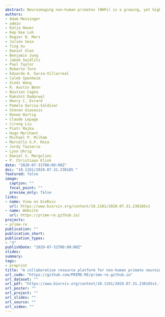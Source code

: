 ```yaml
---
abstract: Neuroimaging non-human primates (NHPs) is a growing, yet highly specialized field of neuroscience. Resources that were primarily developed for human neuroimaging often need to be significantly adapted for use with NHPs or other animals, which has led to an abundance of custom, in-house solutions. In recent years, the global NHP neuroimaging community has made significant efforts to transform the field towards more open and collaborative practices. Here we present the PRIMatE Resource Exchange (PRIME-RE), a new collaborative online platform for NHP neuroimaging. PRIME-RE is a dynamic community-driven hub for the exchange of practical knowledge, specialized analytical tools, and open data repositories, specifically related to NHP neuroimaging. PRIME-RE caters to both researchers and developers who are either new to the field, looking to stay abreast of the latest developments, or seeking to collaboratively advance the field.
authors:
- Adam Messinger
- admin
- Katja Heuer
- Kep Kee Loh
- Rogier B. Mars
- Julien Sein
- Ting Xu
- Daniel Glen
- Benjamin Jung
- Jakob Seidlitz
- Paul Taylor
- Roberto Toro
- Eduardo A. Garza-Villarreal
- Caleb Sponheim
- Xindi Wang
- R. Austin Benn
- Bastien Cagna
- Rakshit Dadarwal
- Henry C. Evrard
- Pamela Garcia-Saldivar
- Steven Giavasis
- Renee Hartig
- Claude Lepage
- Cirong Liu
- Piotr Majka
- Hugo Merchant
- Michael P. Milham
- Marcello G.P. Rosa
- Jordy Tasserie
- Lynn Uhrig
- Daniel S. Margulies
- P. Christiaan Klink
date: "2020-07-31T00:00:00Z"
doi: "10.1101/2020.07.31.230185 "
featured: false
image:
  caption: ""
  focal_point: ""
  preview_only: false
links:
- name: View on bioRxiv
  url: https://www.biorxiv.org/content/10.1101/2020.07.31.230185v1
- name: Website
  url: https://prime-re.github.io/
projects:
- prime-re
publication: ""
publication_short:
publication_types:
- "3"
publishDate: "2020-07-31T00:00:00Z"
slides:
summary:
tags:
- preprint
title: "A collaborative resource platform for non-human primate neuroimaging"
url_code: "https://github.com/PRIME-RE/prime-re.github.io"
url_dataset: ""
url_pdf: "https://www.biorxiv.org/content/10.1101/2020.07.31.230185v1.full.pdf"
url_poster: ""
url_project: ""
url_slides: ""
url_source: ""
url_video: ""
---
```


